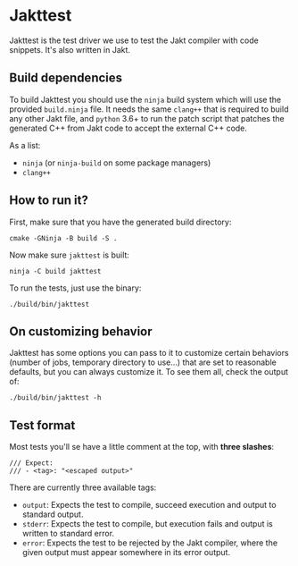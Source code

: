 # Jakttest

Jakttest is the test driver we use to test the Jakt compiler with code snippets.
It's also written in Jakt.

## Build dependencies

To build Jakttest you should use the `ninja` build system which will use the provided `build.ninja` file.
It needs the same `clang++` that is required to build any other Jakt file, and `python` 3.6+ to run the
patch script that patches the generated C++ from Jakt code to accept the external C++ code.

As a list:

- `ninja` (or `ninja-build` on some package managers)
- `clang++`

## How to run it?

First, make sure that you have the generated build directory:

```shell
cmake -GNinja -B build -S .
```

Now make sure `jakttest` is built:

```shell
ninja -C build jakttest
```

To run the tests, just use the binary:

```shell
./build/bin/jakttest
```

## On customizing behavior

Jakttest has some options you can pass to it to customize certain behaviors
(number of jobs, temporary directory to use...) that are set to reasonable
defaults, but you can always customize it. To see them all, check the output
of:

```shell
./build/bin/jakttest -h
```

## Test format

Most tests you'll se have a little comment at the top, with **three slashes**:
```jakt
/// Expect:
/// - <tag>: "<escaped output>"
```

There are currently three available tags:
- `output`: Expects the test to compile, succeed execution and output to
  standard output.
- `stderr`: Expects the test to compile, but execution fails and output is
  written to standard error.
- `error`: Expects the test to be rejected by the Jakt compiler, where the given
  output must appear somewhere in its error output.
